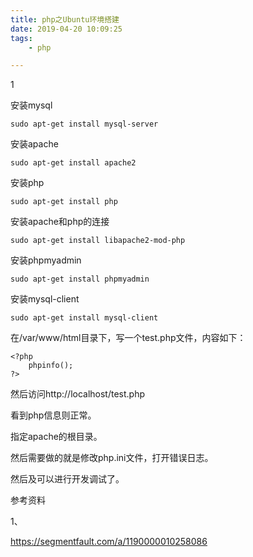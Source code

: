 ```yaml
---
title: php之Ubuntu环境搭建
date: 2019-04-20 10:09:25
tags:
	- php

---
```


1

安装mysql

```
sudo apt-get install mysql-server
```

安装apache

```
sudo apt-get install apache2
```

安装php

```
sudo apt-get install php
```

安装apache和php的连接

```
sudo apt-get install libapache2-mod-php
```

安装phpmyadmin

```
sudo apt-get install phpmyadmin
```

安装mysql-client

```
sudo apt-get install mysql-client
```



在/var/www/html目录下，写一个test.php文件，内容如下：

```
<?php
	phpinfo();
?>
```

然后访问http://localhost/test.php

看到php信息则正常。



指定apache的根目录。

然后需要做的就是修改php.ini文件，打开错误日志。

然后及可以进行开发调试了。



参考资料

1、

https://segmentfault.com/a/1190000010258086